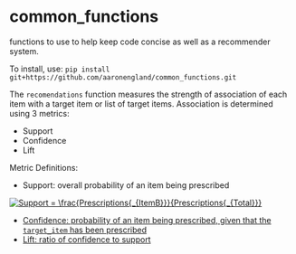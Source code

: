 # common_functions
functions to use to help keep code concise as well as a recommender system.

To install, use: ```pip install git+https://github.com/aaronengland/common_functions.git```

The ```recomendations``` function measures the strength of association of each item with a target item or list of target items. Association is determined using 3 metrics:
- Support
- Confidence
- Lift

Metric Definitions:
- Support: overall probability of an item being prescribed

<a href="https://www.codecogs.com/eqnedit.php?latex=Support&space;=&space;\frac{Prescriptions{_{ItemB}}}{Prescriptions{_{Total}}}" target="_blank"><img src="https://latex.codecogs.com/gif.latex?Support&space;=&space;\frac{Prescriptions{_{ItemB}}}{Prescriptions{_{Total}}}" title="Support = \frac{Prescriptions{_{ItemB}}}{Prescriptions{_{Total}}}" />


- Confidence: probability of an item being prescribed, given that the ```target_item``` has been prescribed
- Lift: ratio of confidence to support
